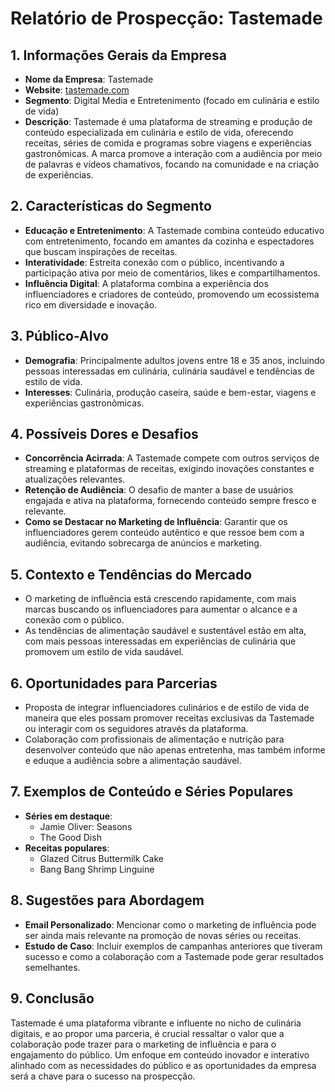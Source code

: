 # Relatório de Prospecção: Tastemade

## 1. Informações Gerais da Empresa
- **Nome da Empresa**: Tastemade
- **Website**: [tastemade.com](http://www.tastemade.com)
- **Segmento**: Digital Media e Entretenimento (focado em culinária e estilo de vida)
- **Descrição**: Tastemade é uma plataforma de streaming e produção de conteúdo especializada em culinária e estilo de vida, oferecendo receitas, séries de comida e programas sobre viagens e experiências gastronômicas. A marca promove a interação com a audiência por meio de palavras e vídeos chamativos, focando na comunidade e na criação de experiências.

## 2. Características do Segmento
- **Educação e Entretenimento**: A Tastemade combina conteúdo educativo com entretenimento, focando em amantes da cozinha e espectadores que buscam inspirações de receitas.
- **Interatividade**: Estreita conexão com o público, incentivando a participação ativa por meio de comentários, likes e compartilhamentos.
- **Influência Digital**: A plataforma combina a experiência dos influenciadores e criadores de conteúdo, promovendo um ecossistema rico em diversidade e inovação.

## 3. Público-Alvo
- **Demografia**: Principalmente adultos jovens entre 18 e 35 anos, incluindo pessoas interessadas em culinária, culinária saudável e tendências de estilo de vida.
- **Interesses**: Culinária, produção caseira, saúde e bem-estar, viagens e experiências gastronômicas.

## 4. Possíveis Dores e Desafios
- **Concorrência Acirrada**: A Tastemade compete com outros serviços de streaming e plataformas de receitas, exigindo inovações constantes e atualizações relevantes.
- **Retenção de Audiência**: O desafio de manter a base de usuários engajada e ativa na plataforma, fornecendo conteúdo sempre fresco e relevante.
- **Como se Destacar no Marketing de Influência**: Garantir que os influenciadores gerem conteúdo autêntico e que ressoe bem com a audiência, evitando sobrecarga de anúncios e marketing.

## 5. Contexto e Tendências do Mercado
- O marketing de influência está crescendo rapidamente, com mais marcas buscando os influenciadores para aumentar o alcance e a conexão com o público.
- As tendências de alimentação saudável e sustentável estão em alta, com mais pessoas interessadas em experiências de culinária que promovem um estilo de vida saudável.

## 6. Oportunidades para Parcerias
- Proposta de integrar influenciadores culinários e de estilo de vida de maneira que eles possam promover receitas exclusivas da Tastemade ou interagir com os seguidores através da plataforma.
- Colaboração com profissionais de alimentação e nutrição para desenvolver conteúdo que não apenas entretenha, mas também informe e eduque a audiência sobre a alimentação saudável.

## 7. Exemplos de Conteúdo e Séries Populares
- **Séries em destaque**:
  - Jamie Oliver: Seasons
  - The Good Dish
- **Receitas populares**:
  - Glazed Citrus Buttermilk Cake
  - Bang Bang Shrimp Linguine

## 8. Sugestões para Abordagem
- **Email Personalizado**: Mencionar como o marketing de influência pode ser ainda mais relevante na promoção de novas séries ou receitas.
- **Estudo de Caso**: Incluir exemplos de campanhas anteriores que tiveram sucesso e como a colaboração com a Tastemade pode gerar resultados semelhantes.

## 9. Conclusão
Tastemade é uma plataforma vibrante e influente no nicho de culinária digitais, e ao propor uma parceria, é crucial ressaltar o valor que a colaboração pode trazer para o marketing de influência e para o engajamento do público. Um enfoque em conteúdo inovador e interativo alinhado com as necessidades do público e as oportunidades da empresa será a chave para o sucesso na prospecção.